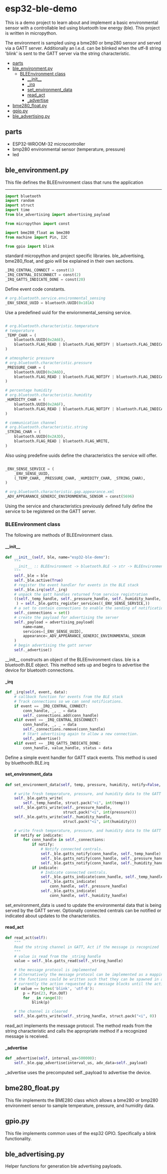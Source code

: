 # esp32-ble-demo

This is a demo project to learn about and implement a basic environmental sensor
with a controllable led using bluetooth low energy (ble).
This project is written in micropython.

The environment is sampled using a bme280 or bmp280 sensor and served via a GATT server.
Additionally an l.e.d. can be blinked when the utf-8 string 'blink' is sent to the GATT server via the string characteristic.


<!-- vim-markdown-toc GFM -->

* [parts](#parts)
* [ble_environment.py](#ble_environmentpy)
    * [BLEEnvironment class](#bleenvironment-class)
        * [\_\_init\_\_](#__init_)
        * [_irq](#irq)
        * [set_environment_data](#set_environment_data)
        * [read_act](#read_act)
        * [_advertise](#advertise)
* [bme280_float.py](#bme280_floatpy)
* [gpio.py](#gpiopy)
* [ble_advertising.py](#ble_advertisingpy)

<!-- vim-markdown-toc -->
## parts

- ESP32-WROOM-32 microcontroller
- bmp280 environmental sensor (temperature, pressure)
- led

## ble_environment.py

This file defines the BLEEnvironment class that runs the application

---

```python
import bluetooth
import random
import struct
import time
from ble_advertising import advertising_payload

from micropython import const

import bme280_float as bme280
from machine import Pin, I2C

from gpio import blink

```

standard micropython and project specific libraries.
ble_advertising, bme280_float, and gpio will be explained in their own sections.

```python
_IRQ_CENTRAL_CONNECT = const(1)
_IRQ_CENTRAL_DISCONNECT = const(2)
_IRQ_GATTS_INDICATE_DONE = const(20)

```

Define event code constants.

```python
# org.bluetooth.service.environmental_sensing
_ENV_SENSE_UUID = bluetooth.UUID(0x181A)
```

Use a predefined uuid for the enviornmental_sensing service.

```python

# org.bluetooth.characteristic.temperature
# temperature
_TEMP_CHAR = (
    bluetooth.UUID(0x2A6E),
    bluetooth.FLAG_READ | bluetooth.FLAG_NOTIFY | bluetooth.FLAG_INDICATE,
)

# atmospheric pressure
# org.bluetooth.characteristic.pressure
_PRESSURE_CHAR = (
    bluetooth.UUID(0x2A6D),
    bluetooth.FLAG_READ | bluetooth.FLAG_NOTIFY | bluetooth.FLAG_INDICATE,
)

# percentage humidity
# org.bluetooth.characteristic.humidity
_HUMIDITY_CHAR = (
    bluetooth.UUID(0x2A6F),
    bluetooth.FLAG_READ | bluetooth.FLAG_NOTIFY | bluetooth.FLAG_INDICATE,
)

# communication channel
# org.bluetooth.characteristic.string
_STRING_CHAR = (
    bluetooth.UUID(0x2A3D),
    bluetooth.FLAG_READ | bluetooth.FLAG_WRITE,
)
```

Also using predefine uuids define the characteristics the service will offer.

```python

_ENV_SENSE_SERVICE = (
    _ENV_SENSE_UUID,
    (_TEMP_CHAR, _PRESSURE_CHAR, _HUMIDITY_CHAR, _STRING_CHAR),
)

# org.bluetooth.characteristic.gap.appearance.xml
_ADV_APPEARANCE_GENERIC_ENVIRONMENTAL_SENSOR = const(5696)

```

Using the service and characteristics previously defined fully define the service
to be registered on the GATT server.

### BLEEnvironment class

The following are methods of BLEEnvironment class.

#### \_\_init\_\_

```python
def __init__(self, ble, name="esp32-ble-demo"):
    """
    __init__ :: BLEEnvironment -> bluetooth.BLE -> str -> BLEEnvironment
    """
    self._ble = ble
    self._ble.active(True)
    # register the event handler for events in the BLE stack
    self._ble.irq(self._irq)
    # unpack the gatt handles returned from service registration
    ((self._temp_handle, self._pressure_handle, self._humidity_handle, self._string_handle),
     ) = self._ble.gatts_register_services((_ENV_SENSE_SERVICE,))
    # a set to contain connections to enable the sending of notifications
    self._connections = set()
    # create the payload for advertising the server
    self._payload = advertising_payload(
        name=name,
        services=[_ENV_SENSE_UUID],
        appearance=_ADV_APPEARANCE_GENERIC_ENVIRONMENTAL_SENSOR
    )
    # begin advertising the gatt server
    self._advertise()
```

\_\_init\_\_ constructs an object of the BLEEnvironment class.
ble is a bluetooth.BLE object.
This method sets up and begins to advertise the device for bluetooth connections.

#### _irq

```python
def _irq(self, event, data):
    # callback function for events from the BLE stack
    # Track connections so we can send notifications.
    if event == _IRQ_CENTRAL_CONNECT:
        conn_handle, _, _ = data
        self._connections.add(conn_handle)
    elif event == _IRQ_CENTRAL_DISCONNECT:
        conn_handle, _, _ = data
        self._connections.remove(conn_handle)
        # Start advertising again to allow a new connection.
        self._advertise()
    elif event == _IRQ_GATTS_INDICATE_DONE:
        conn_handle, value_handle, status = data
```

Define a simple event handler for GATT stack events.
This method is used by bluethooth.BLE.irq

####  set_environment_data

```python
def set_environment_data(self, temp, pressure, humidity, notify=False, indicate=False):

    # write fresh temperature, pressure, and humidity data to the GATT server characteristics
    self._ble.gatts_write(
        self._temp_handle, struct.pack("<i", int(temp)))
    self._ble.gatts_write(self._pressure_handle,
                          struct.pack("<i", int(pressure)))
    self._ble.gatts_write(self._humidity_handle,
                          struct.pack("<i", int(humidity)))

    # write fresh temperature, pressure, and humidity data to the GATT server characteristics
    if notify or indicate:
        for conn_handle in self._connections:
            if notify:
                # Notify connected centrals.
                self._ble.gatts_notify(conn_handle, self._temp_handle)
                self._ble.gatts_notify(conn_handle, self._pressure_handle)
                self._ble.gatts_notify(conn_handle, self._humidity_handle)
            if indicate:
                # Indicate connected centrals.
                self._ble.gatts_indicate(conn_handle, self._temp_handle)
                self._ble.gatts_indicate(
                    conn_handle, self._pressure_handle)
                self._ble.gatts_indicate(
                    conn_handle, self._humidity_handle)
```
set_environment_data is used to update the environmental data that is being served by the GATT server.
Optionally connected centrals can be notified or indicated about updates to the characteristics.

#### read_act

```python
def read_act(self):
    """
    Read the string channel in GATT, Act if the message is recognized
    """
    # value is read from the _string_handle
    value = self._ble.gatts_read(self._string_handle)

    # the message protocol is implemented
    # alternatively the message protocol can be implemented as a mapping from (utf-8 -> function.obj)
    # the functions could be written such that they can be spawned in a new thread so the main loop is not blocked.
    # currently the action requested by a message blocks until the action completes.
    if value == bytes('blink', 'utf-8'):
        p = Pin(23, Pin.OUT)
        for _ in range(3):
            blink(p)

    # the channel is cleared
    self._ble.gatts_write(self._string_handle, struct.pack("<i", 0))

```
read_act implements the message protocol.
The method reads from the string characteristic and calls the appropriate method
if a recognized message is received.

#### _advertise

```python
def _advertise(self, interval_us=500000):
    self._ble.gap_advertise(interval_us, adv_data=self._payload)
```
_advertise uses the precomputed self._payload to advertise the device.



## bme280_float.py
This file implements the BME280 class which allows a bme280 or bmp280 environment
sensor to sample temperature, pressure, and humidity data.

## gpio.py
This file implements common uses of the esp32 GPIO.
Specifically a blink functionality.

## ble_advertising.py
Helper functions for generation ble advertising payloads.
